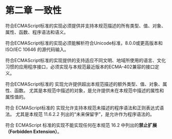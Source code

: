 # 第二章 一致性

符合ECMAScript标准的实现必须提供并支持本规范描述的所有类型、值、对象、属性、函数、程序语法和语义。

符合ECMAScript标准的实现必须能解析符合Unicode标准，8.0.0或更高版本和ISO/IEC 10646 的源代码输入。

符合ECMAScript标准的实现提供的支持适应不同文明、地域所使用的语言、文化习惯的应用程序接口，必须实现与本规范最近版本的ECMA-402兼容的接口定义。

符合ECMAScript标准的 实现允许提供超出本规范描述的额外类型、值、对象、属性、函数。 尤其是本规范中描述的对象，是允许提供未在本规范中描述的属性和属性值的。

符合 ECMAScript标准的 实现允许支持本规范未描述的程序语法和正则表达式语法。 尤其是本规范 11.6.2.2 列出的“未来保留字”，是允许作为程序语法的。

符合 ECMAScript 标准的实现不能实现任何在本规范 16.2 中列出的**禁止扩展（**Forbidden Extension**）**。

